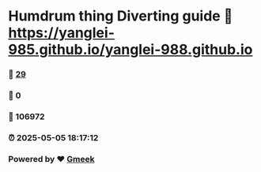 # Humdrum thing Diverting guide :link: https://yanglei-985.github.io/yanglei-988.github.io 
### :page_facing_up: [29](https://yanglei-985.github.io/yanglei-988.github.io/tag.html) 
### :speech_balloon: 0 
### :hibiscus: 106972 
### :alarm_clock: 2025-05-05 18:17:12 
### Powered by :heart: [Gmeek](https://github.com/Meekdai/Gmeek)
